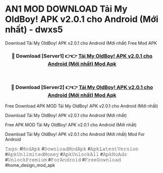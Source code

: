 # AN1 MOD DOWNLOAD Tải My OldBoy! APK v2.0.1 cho Android (Mới nhất) - dwxs5
Download Tải My OldBoy! APK v2.0.1 cho Android (Mới nhất) Free Mod APK

<div align="center">
<h3>🔴 Download [Server1] 👉👉 <a href="https://apk-comot.site?title=Tải_My_OldBoy!_APK_v2.0.1_cho_Android_(Mới_nhất)">Tải My OldBoy! APK v2.0.1 cho Android (Mới nhất) Mod Apk</a></h3><br>

<h3>🔴 Download [Server2] 👉👉 <a href="https://apk-comot.site?title=Tải_My_OldBoy!_APK_v2.0.1_cho_Android_(Mới_nhất)">Tải My OldBoy! APK v2.0.1 cho Android (Mới nhất) Mod Apk</a></h3>
</div>


Free Download APK MOD Tải My OldBoy! APK v2.0.1 cho Android (Mới nhất)

Download Tải My OldBoy! APK v2.0.1 cho Android (Mới nhất) 

Free APK MOD Tải My OldBoy! APK v2.0.1 cho Android (Mới nhất) 

Download Tải My OldBoy! APK v2.0.1 cho Android (Mới nhất) Mod For Android

𝚃𝚊𝚐𝚜: #𝙼𝚘𝚍𝙰𝚙𝚔 #𝙳𝚘𝚠𝚗𝚕𝚘𝚊𝚍𝙼𝚘𝚍𝙰𝚙𝚔 #𝙰𝚙𝚔𝙻𝚊𝚝𝚎𝚜𝚝𝚅𝚎𝚛𝚜𝚒𝚘𝚗 #𝙰𝚙𝚔𝚄𝚗𝚕𝚒𝚖𝚒𝚝𝚎𝚍𝙼𝚘𝚗𝚎𝚢 #𝙰𝚙𝚔𝚄𝚗𝚕𝚘𝚌𝚔𝙰𝚕𝚕 #𝙰𝚙𝚔𝙽𝚘𝙰𝚍𝚜 #𝚄𝚗𝚕𝚘𝚌𝚔𝙿𝚛𝚎𝚖𝚒𝚞𝚖 #𝙵𝚘𝚛𝙰𝚗𝚍𝚛𝚘𝚒𝚍 #𝙵𝚛𝚎𝚎𝙳𝚘𝚠𝚗𝚕𝚘𝚊𝚍 #home_design_mod_apk